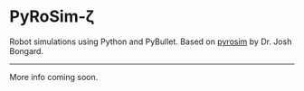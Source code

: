 # PyRoSim-ζ

Robot simulations using Python and PyBullet.
Based on [pyrosim](https://github.com/jbongard/pyrosim) by Dr. Josh Bongard.

---

More info coming soon.
